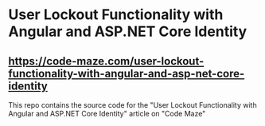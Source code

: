 # User Lockout Functionality with Angular and ASP.NET Core Identity
## https://code-maze.com/user-lockout-functionality-with-angular-and-asp-net-core-identity
This repo contains the source code for the "User Lockout Functionality with Angular and ASP.NET Core Identity" article on "Code Maze"
